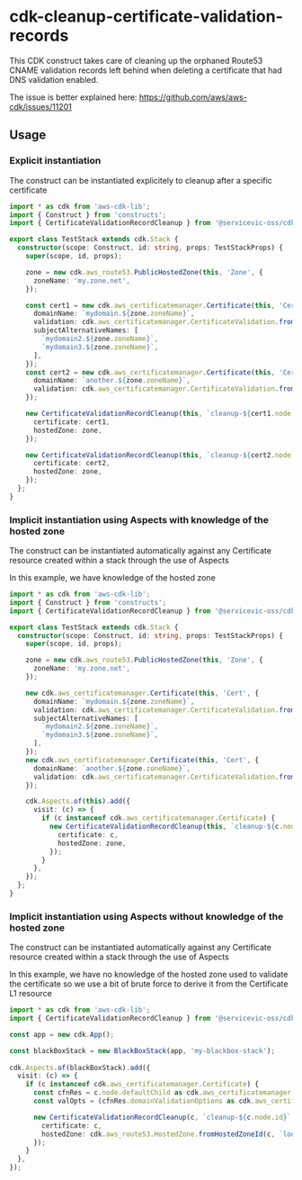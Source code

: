 # cdk-cleanup-certificate-validation-records

This CDK construct takes care of cleaning up the orphaned Route53 CNAME validation records
left behind when deleting a certificate that had DNS validation enabled.

The issue is better explained here: https://github.com/aws/aws-cdk/issues/11201

## Usage

### Explicit instantiation

The construct can be instantiated explicitely to cleanup after a specific certificate

```typescript
import * as cdk from 'aws-cdk-lib';
import { Construct } from 'constructs';
import { CertificateValidationRecordCleanup } from '@servicevic-oss/cdk-cleanup-certificate-validation-records'

export class TestStack extends cdk.Stack {
  constructor(scope: Construct, id: string, props: TestStackProps) {
    super(scope, id, props);

    zone = new cdk.aws_route53.PublicHostedZone(this, 'Zone', {
      zoneName: 'my.zone.net',
    });

    const cert1 = new cdk.aws_certificatemanager.Certificate(this, 'Cert', {
      domainName: `mydomain.${zone.zoneName}`,
      validation: cdk.aws_certificatemanager.CertificateValidation.fromDns(zone),
      subjectAlternativeNames: [
        `mydomain2.${zone.zoneName}`,
        `mydomain3.${zone.zoneName}`,
      ],
    });
    const cert2 = new cdk.aws_certificatemanager.Certificate(this, 'Cert', {
      domainName: `another.${zone.zoneName}`,
      validation: cdk.aws_certificatemanager.CertificateValidation.fromDns(zone),
    });

    new CertificateValidationRecordCleanup(this, `cleanup-${cert1.node.id}`, {
      certificate: cert1,
      hostedZone: zone,
    });

    new CertificateValidationRecordCleanup(this, `cleanup-${cert2.node.id}`, {
      certificate: cert2,
      hostedZone: zone,
    });
  };
}
```

### Implicit instantiation using Aspects with knowledge of the hosted zone

The construct can be instantiated automatically against any Certificate resource created within a stack
through the use of Aspects

In this example, we have knowledge of the hosted zone

```typescript
import * as cdk from 'aws-cdk-lib';
import { Construct } from 'constructs';
import { CertificateValidationRecordCleanup } from '@servicevic-oss/cdk-cleanup-certificate-validation-records'

export class TestStack extends cdk.Stack {
  constructor(scope: Construct, id: string, props: TestStackProps) {
    super(scope, id, props);

    zone = new cdk.aws_route53.PublicHostedZone(this, 'Zone', {
      zoneName: 'my.zone.net',
    });

    new cdk.aws_certificatemanager.Certificate(this, 'Cert', {
      domainName: `mydomain.${zone.zoneName}`,
      validation: cdk.aws_certificatemanager.CertificateValidation.fromDns(zone),
      subjectAlternativeNames: [
        `mydomain2.${zone.zoneName}`,
        `mydomain3.${zone.zoneName}`,
      ],
    });
    new cdk.aws_certificatemanager.Certificate(this, 'Cert', {
      domainName: `another.${zone.zoneName}`,
      validation: cdk.aws_certificatemanager.CertificateValidation.fromDns(zone),
    });

    cdk.Aspects.of(this).add({
      visit: (c) => {
        if (c instanceof cdk.aws_certificatemanager.Certificate) {
          new CertificateValidationRecordCleanup(this, `cleanup-${c.node.id}`, {
            certificate: c,
            hostedZone: zone,
          });
        }
      },
    });
  };
}
```

### Implicit instantiation using Aspects without knowledge of the hosted zone

The construct can be instantiated automatically against any Certificate resource created within a stack
through the use of Aspects

In this example, we have no knowledge of the hosted zone used to validate the certificate so we use a bit of brute force to derive it from the Certificate L1 resource

```typescript
import * as cdk from 'aws-cdk-lib';
import { CertificateValidationRecordCleanup } from '@servicevic-oss/cdk-cleanup-certificate-validation-records'

const app = new cdk.App();

const blackBoxStack = new BlackBoxStack(app, 'my-blackbox-stack');
  
cdk.Aspects.of(blackBoxStack).add({
  visit: (c) => {
    if (c instanceof cdk.aws_certificatemanager.Certificate) {
      const cfnRes = c.node.defaultChild as cdk.aws_certificatemanager.CfnCertificate;
      const valOpts = (cfnRes.domainValidationOptions as cdk.aws_certificatemanager.CfnCertificate.DomainValidationOptionProperty[])[0];

      new CertificateValidationRecordCleanup(c, `cleanup-${c.node.id}`, {
        certificate: c,
        hostedZone: cdk.aws_route53.HostedZone.fromHostedZoneId(c, `lookup-${c.node.id}`, valOpts.hostedZoneId!),
      });
    }
  },
});
```